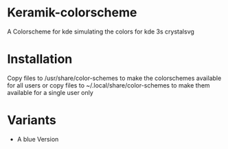 # Keramik-colorscheme
A Colorscheme for kde simulating the colors for kde 3s crystalsvg
# Installation
Copy files to /usr/share/color-schemes to make the colorschemes available for all users
or
copy files to ~/.local/share/color-schemes to make them available for a single user only

# Variants
  - A blue Version
